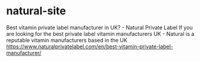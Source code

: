 # natural-site
 Best vitamin private label manufacturer in UK? - Natural Private Label
 If you are looking for the best private label vitamin manufacturers UK - Natural is a reputable vitamin manufacturers based in the UK
 https://www.naturalprivatelabel.com/en/best-vitamin-private-label-manufacturer/
